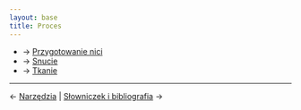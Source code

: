 ```yaml
---
layout: base
title: Proces
---
```


- → [Przygotowanie nici](/proces/przygotowanie-nici/#main)
- → [Snucie](/proces/snucie/#main)
- → [Tkanie](/proces/tkanie/#main)

---

← [Narzędzia](/narzedzia/#main) | [Słowniczek i bibliografia](/slowniczek-i-bibliografia/#main) →